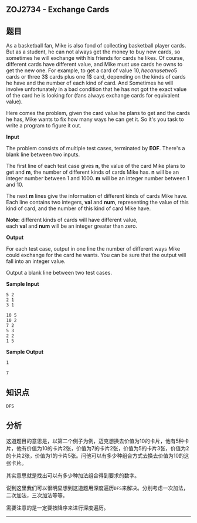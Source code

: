 ## ZOJ2734 - Exchange Cards

## 题目

As a basketball fan, Mike is also fond of collecting basketball player cards. But as a student, he can not always get the money to buy new cards, so sometimes he will exchange with his friends for cards he likes. Of course, different cards have different value, and Mike must use cards he owns to get the new one. For example, to get a card of value 10$, he can use two 5$ cards or three 3$ cards plus one 1$ card, depending on the kinds of cards he have and the number of each kind of card. And Sometimes he will involve unfortunately in a bad condition that he has not got the exact value of the card he is looking for (fans always exchange cards for equivalent value).

Here comes the problem, given the card value he plans to get and the cards he has, Mike wants to fix how many ways he can get it. So it's you task to write a program to figure it out.

**Input**

The problem consists of multiple test cases, terminated by **EOF**. There's a blank line between two inputs.

The first line of each test case gives **n**, the value of the card Mike plans to get and **m**, the number of different kinds of cards Mike has. **n** will be an integer number between 1 and 1000. **m** will be an integer number between 1 and 10.

The next **m** lines give the information of different kinds of cards Mike have. Each line contains two integers, **val** and **num**, representing the value of this kind of card, and the number of this kind of card Mike have.

**Note:** different kinds of cards will have different value, each **val** and **num** will be an integer greater than zero.

**Output**

For each test case, output in one line the number of different ways Mike could exchange for the card he wants. You can be sure that the output will fall into an integer value.

Output a blank line between two test cases.

**Sample Input**

```
5 2
2 1
3 1

10 5
10 2
7 2
5 3
2 2
1 5
```

**Sample Output**

```
1

7
```

## 知识点

`DFS`



## 分析

这道题目的意思是，以第二个例子为例，迈克想换去价值为10的卡片，他有5种卡片，他有价值为10的卡片2张，价值为7的卡片2张，价值为5的卡片3张，价值为2的卡片2张，价值为1的卡片5张。问他可以有多少种组合方式去换去价值为10的这张卡片。

其实意思就是找出可以有多少种加法组合得到要求的数字。

说到这里我们可以很明显想到这道题用深度遍历`DFS`来解决。分别考虑一次加法，二次加法，三次加法等等。

需要注意的是一定要按降序来进行深度遍历。



---

